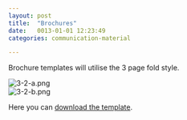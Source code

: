 ```yaml
---
layout: post
title:  "Brochures"
date:   0013-01-01 12:23:49
categories: communication-material

---
```


Brochure templates will utilise the 3 page fold style.

<div class="c-image">
  <img src="/innovation-lab-brand-guidelines/images/03-communication-material/03-02-brochures/3-2-a.png" alt="3-2-a.png">
</div>

<div class="c-image">
  <img src="/innovation-lab-brand-guidelines/images/03-communication-material/03-02-brochures/3-2-b.png" alt="3-2-b.png">
</div>

Here you can <a href="/innovation-lab-brand-guidelines/downloads/03-communication-material/brochures.zip">download the template</a>.
